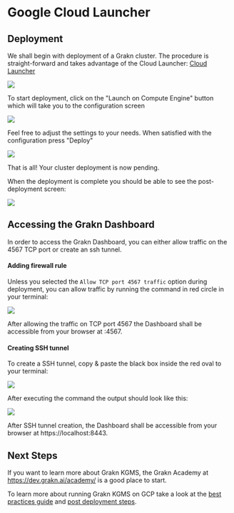 # Google Cloud Launcher

## Deployment
We shall begin with deployment of a Grakn cluster. The procedure is straight-forward and takes advantage of the Cloud Launcher:
[Cloud Launcher](https://console.cloud.google.com/launcher/details/datastax-public/datastax-enterprise)

![](/images/gc-solution-listing.png)

To start deployment, click on the "Launch on Compute Engine" button which will take you to the configuration screen

![](/images/gc-deployment-options.png)

Feel free to adjust the settings to your needs. When satisfied with the configuration press "Deploy"

![](/images/gc-deployment-pending.png)

That is all! Your cluster deployment is now pending.

When the deployment is complete you should be able to see the post-deployment screen:

![](/images/gc-deployment-complete.png)

## Accessing the Grakn Dashboard

In order to access the Grakn Dashboard, you can either allow traffic on the 4567 TCP port or create an ssh tunnel.

#### Adding firewall rule
Unless you selected the `Allow TCP port 4567 traffic` option during deployment, you can allow traffic by running the command in red circle in your terminal:

![](/images/gc-firewall-command.png)

After allowing the traffic on TCP port 4567 the Dashboard shall be accessible from your browser at <node-external-ip>:4567.

#### Creating SSH tunnel
To create a SSH tunnel, copy & paste the black box inside the red oval to your terminal:

![](/images/gc-ssh-tunnel-command.png)

After executing the command the output should look like this:

![](/images/gc-ssh-tunnel-terminal.png)

After SSH tunnel creation, the Dashboard shall be accessible from your browser at https://localhost:8443.

## Next Steps

If you want to learn more about Grakn KGMS, the Grakn Academy at https://dev.grakn.ai/academy/ is a good place to start.

To learn more about running Grakn KGMS on GCP take a look at the [best practices guide](best-practices.md) and [post deployment steps](post-deployment-steps.md).
